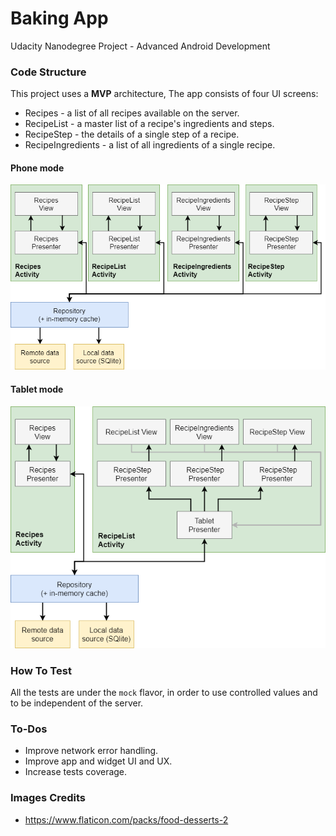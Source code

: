 # Baking App
Udacity Nanodegree Project - Advanced Android Development

### Code Structure
This project uses a **MVP** architecture,
The app consists of four UI screens:
- Recipes - a list of all recipes available on the server.
- RecipeList - a master list of a recipe's ingredients and steps.
- RecipeStep - the details of a single step of a recipe.
- RecipeIngredients - a list of all ingredients of a single recipe.

#### Phone mode
![Diagram for phone](code-structure-phone.png)

#### Tablet mode
![Diagram for tablet](code-structure-tablet.png)

### How To Test
All the tests are under the ```mock``` flavor, in order to use controlled values 
and to be independent of the server.

### To-Dos
- Improve network error handling.
- Improve app and widget UI and UX.
- Increase tests coverage.

### Images Credits
- https://www.flaticon.com/packs/food-desserts-2